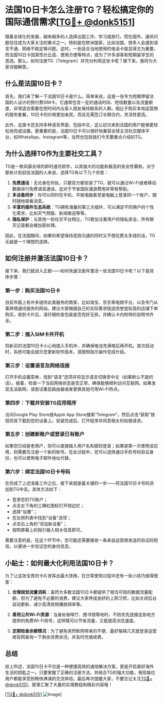 # 法国10日卡怎么注册TG？轻松搞定你的国际通信需求[[TG💪+ @donk5151](https://t.me/s/donk5151)]

随着全球化的发展，越来越多的人选择出国工作、学习或旅行。而在国外，通讯问题往往成为大家关注的重点之一。特别是在欧洲国家，比如法国，很多人会遇到语言不通、网络不稳定等问题。这时，一张适合当地使用的电话卡就显得尤为重要。而法国10日卡因其性价比高、使用方便等特点，成为了许多游客和短期留学生的首选。那么，如何注册TG（Telegram）并充分利用这张卡呢？接下来，我将为大家详细解答。

## 什么是法国10日卡？

首先，我们来了解一下法国10日卡是什么。简单来说，这是一张专为短期停留法国的人设计的预付费SIM卡。它通常包含一定的通话时间、短信数量以及流量额度，非常适合需要在短时间内与家人朋友保持联系的人群。相比于购买本地运营商的服务套餐，10日卡的价格更加亲民，而且无需签订长期合约，灵活性更高。

此外，这类卡还支持多种语言界面，包括中文，这让初次来到法国的用户能够更轻松地完成设置。更重要的是，法国10日卡可以很好地兼容全球主流社交媒体平台，如WhatsApp、Instagram等，当然也包括我们今天要重点介绍的TG。

## 为什么选择TG作为主要社交工具？

TG是一款风靡全球的即时通讯软件，以其强大的功能和极高的安全性著称。对于那些计划前往法国的人来说，选择TG有以下几个优势：

1. **免费通话**：无论身在何处，只要双方都安装了TG，就可以通过Wi-Fi或者移动数据进行免费语音通话，这对于节省国际漫游费用非常有帮助。
2. **多设备同步**：你可以同时在手机、平板电脑甚至是电脑上登录同一个账户，随时随地查看消息。
3. **丰富的插件生态系统**：TG拥有海量的第三方插件，可以满足不同用户的个性化需求，比如天气预报、新闻推送等等。
4. **隐私保护**：与其他一些社交平台相比，TG更加注重用户的隐私安全，所有聊天记录都会被加密处理。

因此，在法国期间，如果你希望保持高效沟通的同时又不想花费太多钱的话，TG无疑是一个理想的选择。

## 如何注册并激活法国10日卡？

接下来，我们就进入正题——如何快速注册并激活一张法国10日卡呢？以下是具体步骤：

### 第一步：购买法国10日卡

目前市面上有许多提供此类服务的商家，比如淘宝、京东等电商平台，以及专门从事跨境通讯服务的网站。建议大家根据自己的实际需求挑选信誉度较高的店铺下单购买。收到卡片后，请仔细检查包装是否完好无损，并确认卡内附带的说明书齐全。

### 第二步：插入SIM卡并开机

将新买的法国10日卡小心地插入手机中，并确保电池充满电后再开机。首次启动时，系统可能会提示您更新软件版本，请按照指示操作完成升级。

### 第三步：设置语言及网络连接

打开手机设置菜单，找到“语言”选项并将显示语言切换至中文（如果默认不是的话）。接着，检查一下当前网络状态是否正常，确保能够顺利访问互联网。如果发现无法联网，请尝试重启路由器或者更换其他可用Wi-Fi热点。

### 第四步：下载并安装TG应用程序

访问Google Play Store或Apple App Store搜索“Telegram”，然后点击“获取”按钮将其下载到您的设备上。安装完成后，打开程序并同意相关的权限请求。

### 第五步：创建新账户或登录已有账户

如果您已经是老用户，则可以直接输入用户名和密码登录；如果是第一次使用该应用，则需要先注册一个新的账号。在此过程中，您可以选择通过手机号码验证身份，也可以使用电子邮件地址代替。

### 第六步：绑定法国10日卡号码

在完成了上述准备工作之后，接下来就是最关键的一步——将法国10日卡号码添加到TG中去。具体方法如下：
- 登录您的TG账户；
- 点击左下角的三横杠图标打开侧边栏；
- 选择“设置”；
- 在左侧列表中找到“设备”选项；
- 点击右上角的“添加新设备”；
- 按照屏幕上的指引输入相关信息即可。

需要注意的是，在这个环节中，您可能还需要接收一条来自运营商发送的验证码短信，以便进一步验证您的身份信息。

## 小贴士：如何最大化利用法国10日卡？

为了让这张宝贵的卡片发挥出最大效用，在日常使用过程中还有一些小技巧值得借鉴：

1. **合理规划流量消耗**：虽然大多数法国10日卡都提供了相当可观的数据流量配额，但为了避免不必要的浪费，建议大家养成良好的上网习惯，比如关闭后台自动更新、减少高清视频播放频率等。

2. **善用公共Wi-Fi资源**：当身处咖啡厅、图书馆等地时，不妨优先连接这些地方提供的免费Wi-Fi信号，这样既可以节省流量，又能提高浏览速度。

3. **定期检查余额情况**：为了避免突然断网带来的不便，最好每隔几天就登录运营商官网查询一下剩余资费状况，并及时充值续费。

## 总结

综上所述，法国10日卡不仅是一种便捷高效的通信解决方案，更是开启美好海外生活的钥匙之一。只要掌握了正确的注册方法，并结合TG的强大功能，相信每位用户都能享受到畅快淋漓的交流体验。最后再次提醒大家，不要忘记关注[TG💪+ @donk5151](https://t.me/s/donk5151)，那里汇聚了大量的实用教程和精彩内容哦！

[[TG💪+ @donk5151](https://t.me/s/donk5151) ![Image](https://i.postimg.cc/rwNCRYN7/Snipaste-2025-04-30-17-27-05.png)]
